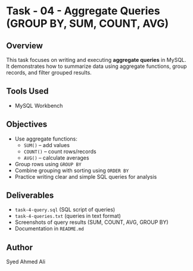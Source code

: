 # Task - 04 - Aggregate Queries (GROUP BY, SUM, COUNT, AVG)

## Overview
This task focuses on writing and executing **aggregate queries** in MySQL.  
It demonstrates how to summarize data using aggregate functions, group records, and filter grouped results.

## Tools Used
- MySQL Workbench  

## Objectives
- Use aggregate functions:
  - `SUM()` – add values  
  - `COUNT()` – count rows/records  
  - `AVG()` – calculate averages  
- Group rows using `GROUP BY`  
- Combine grouping with sorting using `ORDER BY`  
- Practice writing clear and simple SQL queries for analysis  

## Deliverables
- `task-4-query.sql` (SQL script of queries)  
- `task-4-queries.txt` (queries in text format)  
- Screenshots of query results (SUM, COUNT, AVG, GROUP BY)  
- Documentation in `README.md`  

## Author
Syed Ahmed Ali

